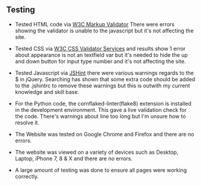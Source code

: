 ## Testing

- Tested HTML code via [W3C Markup Validator](https://validator.w3.org/) There were errors showing the validator is unable to the javascript but it's not affecting the site.

- Tested CSS via [W3C CSS Validator Services](https://jigsaw.w3.org/css-validator/) and results show 1 error about appearance is not an textfield var but it's needed to hide the up and down button for input type number and it's not affecting the site. 

- Tested Javascript via [JSHint](https://jshint.com/) there were various warnings regards to the $ in jQuery. Searching has shown that some extra code should be added to the .jshintrc to remove these warnings but this is outwith my current knowledge and skill base.

- For the Python code, the cornflaked-linter(flake8) extension is installed in the development environment. This gave a live validation check for the code. There's warnings about line too long but I'm unsure how to resolve it.

- The Website was tested on Google Chrome and Firefox and there are no errors.

- The website was viewed on a variety of devices such as Desktop, Laptop, iPhone 7, 8 & X and there are no errors.

- A large amount of testing was done to ensure all pages were working correctly.